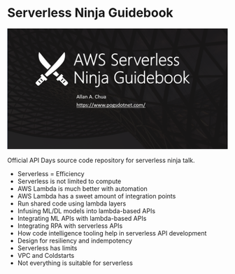 # Serverless Ninja Guidebook

![Banner](https://github.com/allanchua101/serverless-ninja/blob/master/Banner.png)

Official API Days source code repository for serverless ninja talk.

- Serverless = Efficiency
- Serverless is not limited to compute
- AWS Lambda is much better with automation
- AWS Lambda has a sweet amount of integration points
- Run shared code using lambda layers
- Infusing ML/DL models into lambda-based APIs
- Integrating ML APIs with lambda-based APIs
- Integrating RPA with serverless APIs
- How code intelligence tooling help in serverless API development
- Design for resiliency and indempotency
- Serverless has limits
- VPC and Coldstarts
- Not everything is suitable for serverless
